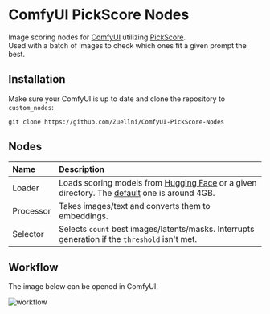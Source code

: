 # ComfyUI PickScore Nodes
Image scoring nodes for [ComfyUI](https://github.com/comfyanonymous/ComfyUI) utilizing [PickScore](https://github.com/yuvalkirstain/PickScore).<br>
Used with a batch of images to check which ones fit a given prompt the best.

## Installation
Make sure your ComfyUI is up to date and clone the repository to `custom_nodes`:
```
git clone https://github.com/Zuellni/ComfyUI-PickScore-Nodes
```

## Nodes
Name | Description
:--- | :---
Loader | Loads scoring models from [Hugging Face](https://huggingface.co) or a given directory. The [default](https://huggingface.co/yuvalkirstain/PickScore_v1) one is around 4GB.
Processor | Takes images/text and converts them to embeddings.
Selector | Selects `count` best images/latents/masks. Interrupts generation if the `threshold` isn't met.

## Workflow
The image below can be opened in ComfyUI.

![workflow](https://github.com/Zuellni/ComfyUI-PickScore-Nodes/assets/123005779/769c070d-842b-4864-b9ea-2566dbeafde0)
